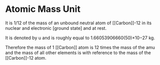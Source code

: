 # Atomic Mass Unit

It is 1/12 of the mass of an unbound neutral atom of [[Carbon]]-12 in its nuclear and electronic [ground state] and at rest.

It is denoted by u and is roughly equal to 1.66053906660(50)×10−27 kg.

Therefore the mass of 1 [[Carbon]] atom is 12 times the mass of the amu and the mass of all other elements is with reference to the mass of the [[Carbon]]-12 atom.